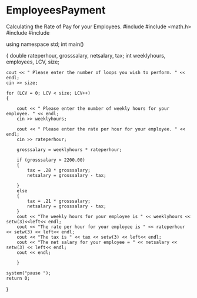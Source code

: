 # EmployeesPayment
Calculating the Rate of Pay for your Employees.
#include <iostream>
#include <math.h>
#include <iomanip>
#include <string>

using namespace std;
int main()

{
	double  rateperhour, grosssalary, netsalary, tax;
	int weeklyhours, employees, LCV, size;

	cout << " Please enter the number of loops you wish to perform. " << endl;
	cin >> size;

	for (LCV = 0; LCV < size; LCV++)
	{

		cout << " Please enter the number of weekly hours for your employee. " << endl;
		cin >> weeklyhours;

		cout << " Please enter the rate per hour for your employee. " << endl;
		cin >> rateperhour;

		grosssalary = weeklyhours * rateperhour;

		if (grosssalary > 2200.00)
		{
			tax = .28 * grosssalary;
			netsalary = grosssalary - tax;

		}
		else
		{
			tax = .21 * grosssalary;
			netsalary = grosssalary - tax;
		}
		cout << "The weekly hours for your employee is " << weeklyhours << setw(3)<<left<< endl;
		cout << "The rate per hour for your employee is " << rateperhour << setw(3) << left<< endl;
		cout << "The tax is " << tax << setw(3) << left<< endl;
		cout << "The net salary for your employee = " << netsalary << setw(3) << left<< endl;
		cout << endl;

		}

	system("pause ");
	return 0;

}
